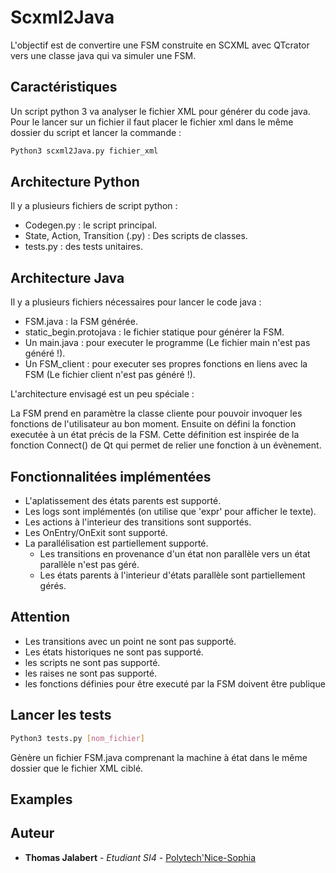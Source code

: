 # Scxml2Java

L'objectif est de convertire une FSM construite en SCXML avec QTcrator vers une classe java qui va simuler une FSM.

## Caractéristiques

Un script python 3 va analyser le fichier XML pour générer du code java.
Pour le lancer sur un fichier il faut placer le fichier xml dans le même dossier du script et lancer la commande :

```bash
Python3 scxml2Java.py fichier_xml
```

## Architecture Python

Il y a plusieurs fichiers de script python :

* Codegen.py : le script principal.
* State, Action, Transition (.py) : Des scripts de classes.
* tests.py : des tests unitaires.

## Architecture Java

Il y a plusieurs fichiers nécessaires pour lancer le code java :

* FSM.java : la FSM générée.
* static_begin.protojava : le fichier statique pour générer la FSM.
* Un main.java : pour executer le programme (Le fichier main n'est pas généré !).
* Un FSM_client : pour executer ses propres fonctions en liens avec la FSM (Le fichier client n'est pas généré !).

L'architecture envisagé est un peu spéciale :

La FSM prend en paramètre la classe cliente pour pouvoir invoquer les fonctions de l'utilisateur au bon moment.
Ensuite on défini la fonction executée à un état précis de la FSM.
Cette définition est inspirée de la fonction Connect() de Qt qui permet de relier une fonction à un évènement.


## Fonctionnalitées implémentées

* L'aplatissement des états parents est supporté.
* Les logs sont implémentés (on utilise que 'expr' pour afficher le texte).
* Les actions à l'interieur des transitions sont supportés.
* Les OnEntry/OnExit sont supporté.
* La parallélisation est partiellement supporté.
  * Les transitions en provenance d'un état non parallèle vers un état parallèle n'est pas géré.
  * Les états parents à l'interieur d'états parallèle sont partiellement gérés.

## Attention

* Les transitions avec un point ne sont pas supporté.
* Les états historiques ne sont pas supporté.
* les scripts ne sont pas supporté.
* les raises ne sont pas supporté.
* les fonctions définies pour être executé par la FSM doivent être publique

## Lancer les tests

```bash
Python3 tests.py [nom_fichier]
```

Gènère un fichier FSM.java comprenant la machine à état dans le même dossier que le fichier XML ciblé.

## Examples



## Auteur

* **Thomas Jalabert** - *Etudiant SI4* - [Polytech'Nice-Sophia](http://www.polytechnice.fr/)

